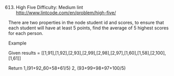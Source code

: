 613. High Five
Difficulty: Medium
lint
http://www.lintcode.com/en/problem/high-five/

There are two properties in the node student id and scores, to ensure that each student will have at least 5 points, find the average of 5 highest scores for each person.

Example

Given results = [[1,91],[1,92],[2,93],[2,99],[2,98],[2,97],[1,60],[1,58],[2,100],[1,61]]

Return 1,(91+92_60+58+61/5)    2, (93+99+98+97+100/5)
